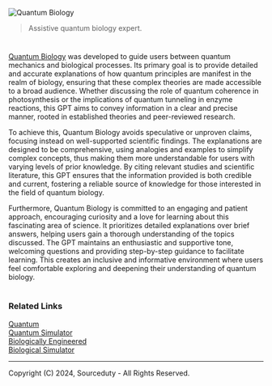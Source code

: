 ![Quantum Biology](https://github.com/user-attachments/assets/c4998db2-6191-4b00-b694-e3cc43d10a32)

> Assistive quantum biology expert.

#

[Quantum Biology](https://chatgpt.com/g/g-xK8fPmlSu-quantum-biology) was developed to guide users between quantum mechanics and biological processes. Its primary goal is to provide detailed and accurate explanations of how quantum principles are manifest in the realm of biology, ensuring that these complex theories are made accessible to a broad audience. Whether discussing the role of quantum coherence in photosynthesis or the implications of quantum tunneling in enzyme reactions, this GPT aims to convey information in a clear and precise manner, rooted in established theories and peer-reviewed research.

To achieve this, Quantum Biology avoids speculative or unproven claims, focusing instead on well-supported scientific findings. The explanations are designed to be comprehensive, using analogies and examples to simplify complex concepts, thus making them more understandable for users with varying levels of prior knowledge. By citing relevant studies and scientific literature, this GPT ensures that the information provided is both credible and current, fostering a reliable source of knowledge for those interested in the field of quantum biology.

Furthermore, Quantum Biology is committed to an engaging and patient approach, encouraging curiosity and a love for learning about this fascinating area of science. It prioritizes detailed explanations over brief answers, helping users gain a thorough understanding of the topics discussed. The GPT maintains an enthusiastic and supportive tone, welcoming questions and providing step-by-step guidance to facilitate learning. This creates an inclusive and informative environment where users feel comfortable exploring and deepening their understanding of quantum biology.

#
### Related Links

[Quantum](https://github.com/sourceduty/Quantum)
<br>
[Quantum Simulator](https://github.com/sourceduty/Quantum_Simulator)
<br>
[Biologically Engineered](https://github.com/sourceduty/Biologically_Engineered)
<br>
[Biological Simulator](https://github.com/sourceduty/Biological_Simulator)

***
Copyright (C) 2024, Sourceduty - All Rights Reserved.
